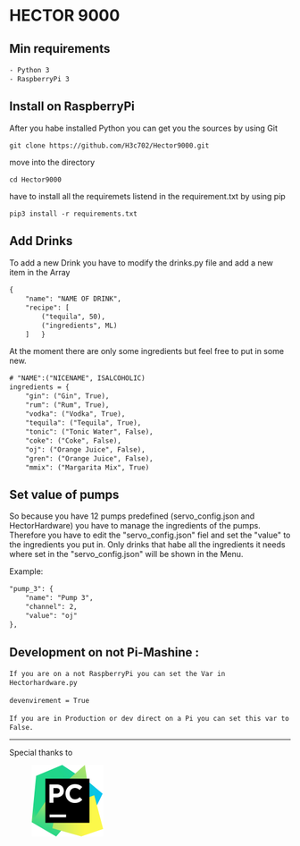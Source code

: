 HECTOR 9000
======================

Min requirements
---

	- Python 3
	- RaspberryPi 3

Install on RaspberryPi
----
After you habe installed Python you can get you the sources by using Git

	git clone https://github.com/H3c702/Hector9000.git

move into the directory

	cd Hector9000

have to install all the requiremets listend in the requirement.txt by using pip

	pip3 install -r requirements.txt


Add Drinks
---

To add a new Drink you have to modify the drinks.py file and add a new item in the Array

	{
        "name": "NAME OF DRINK",
        "recipe": [
            ("tequila", 50),
            ("ingredients", ML)
        ]	}

At the moment there are only some ingredients but feel free to put in some new.

	# "NAME":("NICENAME", ISALCOHOLIC)
	ingredients = {
		"gin": ("Gin", True),
		"rum": ("Rum", True),
		"vodka": ("Vodka", True),
		"tequila": ("Tequila", True),
		"tonic": ("Tonic Water", False),
		"coke": ("Coke", False),
		"oj": ("Orange Juice", False),
		"gren": ("Orange Juice", False),
		"mmix": ("Margarita Mix", True)


Set value of pumps
---

So because you have 12 pumps predefined (servo_config.json and HectorHardware) you have to manage the ingredients of the pumps.
Therefore you have to edit the "servo_config.json" fiel and set the "value" to the ingredients you put in. 
Only drinks that habe all the ingredients it needs where set in the "servo_config.json" will be shown in the Menu.

Example:

	"pump_3": {
		"name": "Pump 3",
		"channel": 2,
		"value": "oj"
	},


Development on not Pi-Mashine :
--

	If you are on a not RaspberryPi you can set the Var in Hectorhardware.py 

	devenvirement = True

	If you are in Production or dev direct on a Pi you can set this var to False.

---
Special thanks to
<div>

  <a href="https://www.jetbrains.com/pycharm/">
    <img alt="PyCharm" width="128" heigth="128" hspace="40" src="./images/PyCharm_logo.png">
  </a>

</div>

